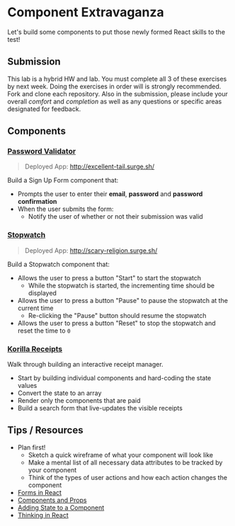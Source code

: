 # Component Extravaganza

Let's build some components to put those newly formed React skills to the test!

## Submission

This lab is a hybrid HW and lab. You must complete all 3 of these exercises by next week. Doing the exercises in order will is strongly recommended. Fork and clone each repository. Also in the submission, please include your overall *comfort* and *completion* as well as any questions or specific areas designated for feedback.

## Components

### [Password Validator](https://git.generalassemb.ly/dc-wdi-react-redux/react-password-validator)
> Deployed App: http://excellent-tail.surge.sh/

Build a Sign Up Form component that:

  - Prompts the user to enter their **email**, **password** and **password confirmation**
  - When the user submits the form:
    - Notify the user of whether or not their submission was valid

### [Stopwatch](https://git.generalassemb.ly/dc-wdi-react-redux/react-stopwatch)
> Deployed App: http://scary-religion.surge.sh/

Build a Stopwatch component that:

- Allows the user to press a button "Start" to start the stopwatch
  - While the stopwatch is started, the incrementing time should be displayed
- Allows the user to press a button "Pause" to pause the stopwatch at the current time
  - Re-clicking the "Pause" button should resume the stopwatch
- Allows the user to press a button "Reset" to stop the stopwatch and reset the time to `0`

### [Korilla Receipts](https://git.generalassemb.ly/dc-wdi-react-redux/korilla-receipts)

Walk through building an interactive receipt manager.

- Start by building individual components and hard-coding the state values
- Convert the state to an array
- Render only the components that are paid
- Build a search form that live-updates the visible receipts


## Tips / Resources

- Plan first!
  - Sketch a quick wireframe of what your component will look like
  - Make a mental list of all necessary data attributes to be tracked by your component
  - Think of the types of user actions and how each action changes the component
- [Forms in React](https://facebook.github.io/react/docs/forms.html#controlled-components)
- [Components and Props](https://facebook.github.io/react/docs/components-and-props.html)
- [Adding State to a Component](https://facebook.github.io/react/docs/state-and-lifecycle.html#adding-local-state-to-a-class)
- [Thinking in React](https://facebook.github.io/react/docs/thinking-in-react.html)
